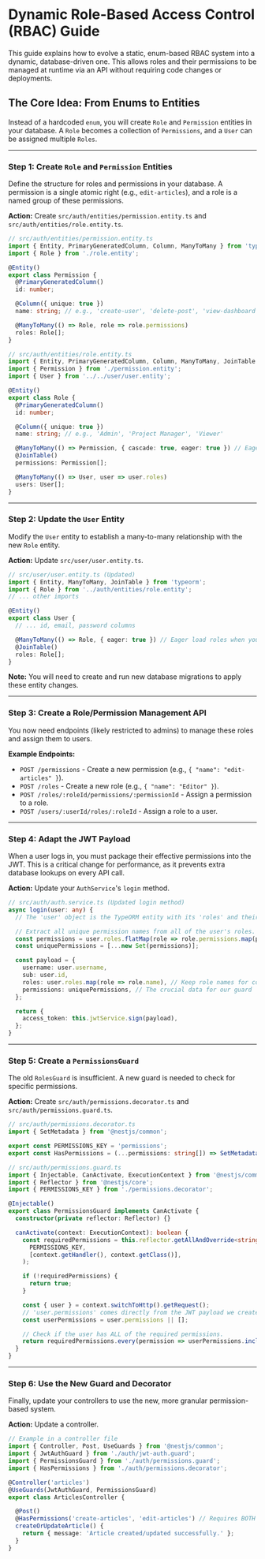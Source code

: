 
# Dynamic Role-Based Access Control (RBAC) Guide

This guide explains how to evolve a static, enum-based RBAC system into a dynamic, database-driven one. This allows roles and their permissions to be managed at runtime via an API without requiring code changes or deployments.

## The Core Idea: From Enums to Entities

Instead of a hardcoded `enum`, you will create `Role` and `Permission` entities in your database. A `Role` becomes a collection of `Permissions`, and a `User` can be assigned multiple `Roles`.

---

### Step 1: Create `Role` and `Permission` Entities

Define the structure for roles and permissions in your database. A permission is a single atomic right (e.g., `edit-articles`), and a role is a named group of these permissions.

**Action:** Create `src/auth/entities/permission.entity.ts` and `src/auth/entities/role.entity.ts`.

```typescript
// src/auth/entities/permission.entity.ts
import { Entity, PrimaryGeneratedColumn, Column, ManyToMany } from 'typeorm';
import { Role } from './role.entity';

@Entity()
export class Permission {
  @PrimaryGeneratedColumn()
  id: number;

  @Column({ unique: true })
  name: string; // e.g., 'create-user', 'delete-post', 'view-dashboard'

  @ManyToMany(() => Role, role => role.permissions)
  roles: Role[];
}
```

```typescript
// src/auth/entities/role.entity.ts
import { Entity, PrimaryGeneratedColumn, Column, ManyToMany, JoinTable } from 'typeorm';
import { Permission } from './permission.entity';
import { User } from '../../user/user.entity';

@Entity()
export class Role {
  @PrimaryGeneratedColumn()
  id: number;

  @Column({ unique: true })
  name: string; // e.g., 'Admin', 'Project Manager', 'Viewer'

  @ManyToMany(() => Permission, { cascade: true, eager: true }) // Eager load permissions with roles
  @JoinTable()
  permissions: Permission[];

  @ManyToMany(() => User, user => user.roles)
  users: User[];
}
```

---

### Step 2: Update the `User` Entity

Modify the `User` entity to establish a many-to-many relationship with the new `Role` entity.

**Action:** Update `src/user/user.entity.ts`.

```typescript
// src/user/user.entity.ts (Updated)
import { Entity, ManyToMany, JoinTable } from 'typeorm';
import { Role } from '../auth/entities/role.entity';
// ... other imports

@Entity()
export class User {
  // ... id, email, password columns

  @ManyToMany(() => Role, { eager: true }) // Eager load roles when you fetch a user
  @JoinTable()
  roles: Role[];
}
```
**Note:** You will need to create and run new database migrations to apply these entity changes.

---

### Step 3: Create a Role/Permission Management API

You now need endpoints (likely restricted to admins) to manage these roles and assign them to users.

**Example Endpoints:**
*   `POST /permissions` - Create a new permission (e.g., `{ "name": "edit-articles" }`).
*   `POST /roles` - Create a new role (e.g., `{ "name": "Editor" }`).
*   `POST /roles/:roleId/permissions/:permissionId` - Assign a permission to a role.
*   `POST /users/:userId/roles/:roleId` - Assign a role to a user.

---

### Step 4: Adapt the JWT Payload

When a user logs in, you must package their effective permissions into the JWT. This is a critical change for performance, as it prevents extra database lookups on every API call.

**Action:** Update your `AuthService`'s `login` method.

```typescript
// src/auth/auth.service.ts (Updated login method)
async login(user: any) {
  // The 'user' object is the TypeORM entity with its 'roles' and their 'permissions' eagerly loaded.

  // Extract all unique permission names from all of the user's roles.
  const permissions = user.roles.flatMap(role => role.permissions.map(p => p.name));
  const uniquePermissions = [...new Set(permissions)];

  const payload = {
    username: user.username,
    sub: user.id,
    roles: user.roles.map(role => role.name), // Keep role names for convenience
    permissions: uniquePermissions, // The crucial data for our guard
  };

  return {
    access_token: this.jwtService.sign(payload),
  };
}
```

---

### Step 5: Create a `PermissionsGuard`

The old `RolesGuard` is insufficient. A new guard is needed to check for specific permissions.

**Action:** Create `src/auth/permissions.decorator.ts` and `src/auth/permissions.guard.ts`.

```typescript
// src/auth/permissions.decorator.ts
import { SetMetadata } from '@nestjs/common';

export const PERMISSIONS_KEY = 'permissions';
export const HasPermissions = (...permissions: string[]) => SetMetadata(PERMISSIONS_KEY, permissions);
```

```typescript
// src/auth/permissions.guard.ts
import { Injectable, CanActivate, ExecutionContext } from '@nestjs/common';
import { Reflector } from '@nestjs/core';
import { PERMISSIONS_KEY } from './permissions.decorator';

@Injectable()
export class PermissionsGuard implements CanActivate {
  constructor(private reflector: Reflector) {}

  canActivate(context: ExecutionContext): boolean {
    const requiredPermissions = this.reflector.getAllAndOverride<string[]>(
      PERMISSIONS_KEY,
      [context.getHandler(), context.getClass()],
    );

    if (!requiredPermissions) {
      return true;
    }

    const { user } = context.switchToHttp().getRequest();
    // 'user.permissions' comes directly from the JWT payload we created in Step 4.
    const userPermissions = user.permissions || [];

    // Check if the user has ALL of the required permissions.
    return requiredPermissions.every(permission => userPermissions.includes(permission));
  }
}
```

---

### Step 6: Use the New Guard and Decorator

Finally, update your controllers to use the new, more granular permission-based system.

**Action:** Update a controller.

```typescript
// Example in a controller file
import { Controller, Post, UseGuards } from '@nestjs/common';
import { JwtAuthGuard } from './auth/jwt-auth.guard';
import { PermissionsGuard } from './auth/permissions.guard';
import { HasPermissions } from './auth/permissions.decorator';

@Controller('articles')
@UseGuards(JwtAuthGuard, PermissionsGuard)
export class ArticlesController {

  @Post()
  @HasPermissions('create-articles', 'edit-articles') // Requires BOTH permissions
  createOrUpdateArticle() {
    return { message: 'Article created/updated successfully.' };
  }
}
```
